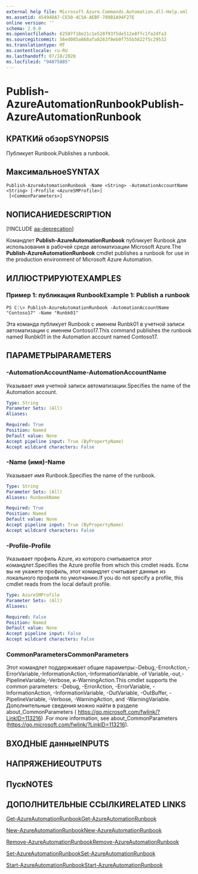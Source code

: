 ```yaml
---
external help file: Microsoft.Azure.Commands.Automation.dll-Help.xml
ms.assetid: 454948A7-CE50-4C5A-AEBF-789B1A94F27E
online version: ''
schema: 2.0.0
ms.openlocfilehash: 62507f18e21c1e528f93f5de512e8ffc1fa2dfa3
ms.sourcegitcommit: 56ed085a868afa8263f8eb0f755b5822f5c29532
ms.translationtype: MT
ms.contentlocale: ru-RU
ms.lasthandoff: 07/18/2020
ms.locfileid: "94075885"
---
```

# <span data-ttu-id="d37ae-101">Publish-AzureAutomationRunbook</span><span class="sxs-lookup"><span data-stu-id="d37ae-101">Publish-AzureAutomationRunbook</span></span>

## <span data-ttu-id="d37ae-102">КРАТКИй обзор</span><span class="sxs-lookup"><span data-stu-id="d37ae-102">SYNOPSIS</span></span>

<span data-ttu-id="d37ae-103">Публикует Runbook.</span><span class="sxs-lookup"><span data-stu-id="d37ae-103">Publishes a runbook.</span></span>

## <span data-ttu-id="d37ae-104">Максимальное</span><span class="sxs-lookup"><span data-stu-id="d37ae-104">SYNTAX</span></span>

```
Publish-AzureAutomationRunbook -Name <String> -AutomationAccountName <String> [-Profile <AzureSMProfile>]
 [<CommonParameters>]
```

## <span data-ttu-id="d37ae-105">NОПИСАНИЕ</span><span class="sxs-lookup"><span data-stu-id="d37ae-105">DESCRIPTION</span></span>

[!INCLUDE [aa-deprecation](../include/aa-deprecation.md)]

<span data-ttu-id="d37ae-106">Командлет **Publish-AzureAutomationRunbook** публикует Runbook для использования в рабочей среде автоматизации Microsoft Azure.</span><span class="sxs-lookup"><span data-stu-id="d37ae-106">The **Publish-AzureAutomationRunbook** cmdlet publishes a runbook for use in the production environment of Microsoft Azure Automation.</span></span>

## <span data-ttu-id="d37ae-107">ИЛЛЮСТРИРУЮТ</span><span class="sxs-lookup"><span data-stu-id="d37ae-107">EXAMPLES</span></span>

### <span data-ttu-id="d37ae-108">Пример 1: публикация Runbook</span><span class="sxs-lookup"><span data-stu-id="d37ae-108">Example 1: Publish a runbook</span></span>
```
PS C:\> Publish-AzureAutomationRunbook -AutomationAccountName "Contoso17" -Name "Runbk01"
```

<span data-ttu-id="d37ae-109">Эта команда публикует Runbook с именем Runbk01 в учетной записи автоматизации с именем Contoso17.</span><span class="sxs-lookup"><span data-stu-id="d37ae-109">This command publishes the runbook named Runbk01 in the Automation account named Contoso17.</span></span>

## <span data-ttu-id="d37ae-110">ПАРАМЕТРЫ</span><span class="sxs-lookup"><span data-stu-id="d37ae-110">PARAMETERS</span></span>

### <span data-ttu-id="d37ae-111">-AutomationAccountName</span><span class="sxs-lookup"><span data-stu-id="d37ae-111">-AutomationAccountName</span></span>
<span data-ttu-id="d37ae-112">Указывает имя учетной записи автоматизации.</span><span class="sxs-lookup"><span data-stu-id="d37ae-112">Specifies the name of the Automation account.</span></span>

```yaml
Type: String
Parameter Sets: (All)
Aliases: 

Required: True
Position: Named
Default value: None
Accept pipeline input: True (ByPropertyName)
Accept wildcard characters: False
```

### <span data-ttu-id="d37ae-113">-Name (имя)</span><span class="sxs-lookup"><span data-stu-id="d37ae-113">-Name</span></span>
<span data-ttu-id="d37ae-114">Указывает имя Runbook.</span><span class="sxs-lookup"><span data-stu-id="d37ae-114">Specifies the name of the runbook.</span></span>

```yaml
Type: String
Parameter Sets: (All)
Aliases: RunbookName

Required: True
Position: Named
Default value: None
Accept pipeline input: True (ByPropertyName)
Accept wildcard characters: False
```

### <span data-ttu-id="d37ae-115">-Profile</span><span class="sxs-lookup"><span data-stu-id="d37ae-115">-Profile</span></span>
<span data-ttu-id="d37ae-116">Указывает профиль Azure, из которого считывается этот командлет.</span><span class="sxs-lookup"><span data-stu-id="d37ae-116">Specifies the Azure profile from which this cmdlet reads.</span></span>
<span data-ttu-id="d37ae-117">Если вы не укажете профиль, этот командлет считывает данные из локального профиля по умолчанию.</span><span class="sxs-lookup"><span data-stu-id="d37ae-117">If you do not specify a profile, this cmdlet reads from the local default profile.</span></span>

```yaml
Type: AzureSMProfile
Parameter Sets: (All)
Aliases: 

Required: False
Position: Named
Default value: None
Accept pipeline input: False
Accept wildcard characters: False
```

### <span data-ttu-id="d37ae-118">CommonParameters</span><span class="sxs-lookup"><span data-stu-id="d37ae-118">CommonParameters</span></span>
<span data-ttu-id="d37ae-119">Этот командлет поддерживает общие параметры:-Debug,-ErrorAction,-ErrorVariable,-InformationAction,-InformationVariable,-of Variable,-out,-PipelineVariable,-Verbose, и-WarningAction.</span><span class="sxs-lookup"><span data-stu-id="d37ae-119">This cmdlet supports the common parameters: -Debug, -ErrorAction, -ErrorVariable, -InformationAction, -InformationVariable, -OutVariable, -OutBuffer, -PipelineVariable, -Verbose, -WarningAction, and -WarningVariable.</span></span> <span data-ttu-id="d37ae-120">Дополнительные сведения можно найти в разделе about_CommonParameters ( https://go.microsoft.com/fwlink/?LinkID=113216) .</span><span class="sxs-lookup"><span data-stu-id="d37ae-120">For more information, see about_CommonParameters (https://go.microsoft.com/fwlink/?LinkID=113216).</span></span>

## <span data-ttu-id="d37ae-121">ВХОДНЫЕ данные</span><span class="sxs-lookup"><span data-stu-id="d37ae-121">INPUTS</span></span>

## <span data-ttu-id="d37ae-122">НАПРЯЖЕНИЕ</span><span class="sxs-lookup"><span data-stu-id="d37ae-122">OUTPUTS</span></span>

## <span data-ttu-id="d37ae-123">Пуск</span><span class="sxs-lookup"><span data-stu-id="d37ae-123">NOTES</span></span>

## <span data-ttu-id="d37ae-124">ДОПОЛНИТЕЛЬНЫЕ ССЫЛКИ</span><span class="sxs-lookup"><span data-stu-id="d37ae-124">RELATED LINKS</span></span>

[<span data-ttu-id="d37ae-125">Get-AzureAutomationRunbook</span><span class="sxs-lookup"><span data-stu-id="d37ae-125">Get-AzureAutomationRunbook</span></span>](./Get-AzureAutomationRunbook.md)

[<span data-ttu-id="d37ae-126">New-AzureAutomationRunbook</span><span class="sxs-lookup"><span data-stu-id="d37ae-126">New-AzureAutomationRunbook</span></span>](./New-AzureAutomationRunbook.md)

[<span data-ttu-id="d37ae-127">Remove-AzureAutomationRunbook</span><span class="sxs-lookup"><span data-stu-id="d37ae-127">Remove-AzureAutomationRunbook</span></span>](./Remove-AzureAutomationRunbook.md)

[<span data-ttu-id="d37ae-128">Set-AzureAutomationRunbook</span><span class="sxs-lookup"><span data-stu-id="d37ae-128">Set-AzureAutomationRunbook</span></span>](./Set-AzureAutomationRunbook.md)

[<span data-ttu-id="d37ae-129">Start-AzureAutomationRunbook</span><span class="sxs-lookup"><span data-stu-id="d37ae-129">Start-AzureAutomationRunbook</span></span>](./Start-AzureAutomationRunbook.md)


